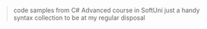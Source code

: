 > code samples from C# Advanced course in SoftUni
> just a handy syntax collection to be at my regular disposal
